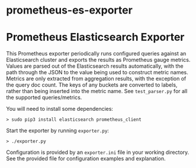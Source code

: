 # prometheus-es-exporter
Prometheus Elasticsearch Exporter
====
This Prometheus exporter periodically runs configured queries against an Elasticsearch cluster and exports the results as Prometheus gauge metrics.
Values are parsed out of the Elasticsearch results automatically, with the path through the JSON to the value being used to construct metric names.
Metrics are only extracted from aggregation results, with the exception of the query doc count. The keys of any buckets are converted to labels, rather than being inserted into the metric name.
See `test_parser.py` for all the supported queries/metrics.

You will need to install some dependencies:
```
> sudo pip3 install elasticsearch prometheus_client
```

Start the exporter by running `exporter.py`:
```
> ./exporter.py
```

Configuration is provided by an `exporter.ini` file in your working directory. See the provided file for configuration examples and explanation.
